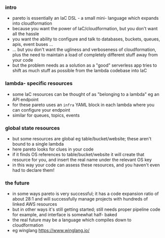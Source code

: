 ### intro

- pareto is essentially an IaC DSL - a small mini- language which expands into cloudformation
- because you want the power of IaC/cloudformation, but you don't want all the hassle
- you want the ability to configure and talk to databases, buckets, queues, apis, event buses ...
- ... but you don't want the ugliness and verboseness of cloudformation, plus the need to maintain a load of completely different stuff away from your code
- but the problem needs as a solution as a "good" serverless app tries to shift as much stuff as possible from the lambda codebase into IaC

### lambda- specific resources

- some IaC resources can be thought of as "belonging to a lambda" eg an API endpoint
- for these pareto uses an `infra` YAML block in each lambda where you can configure your endpoint
- similar for queues, topics, events

### global state resources

- but some resources are global eg table/bucket/website; these aren't bound to a single lambda
- here pareto looks for clues in your code
- if it finds OS references to table/bucket/website it will create that resource for you, and insert the real name under the relevant OS key
- in this way your code can assess these resources, and you haven't even had to declare them!

### the future

- in some ways pareto is very successful; it has a code expansion ratio of about 28:1 and will successfully manage projects with hundreds of linked AWS resources
- but in other ways it's still getting started; still needs proper pipeline code for example, and interface is somewhat half-  baked
- the real future may be a language which compiles down to cloudformation
- eg winglang https://www.winglang.io/

